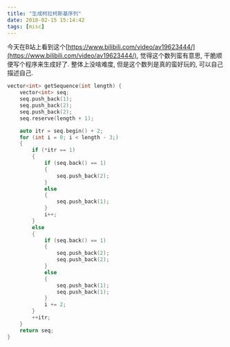 ```yaml
---
title: "生成柯拉柯斯基序列"
date: 2018-02-15 15:14:42
tags: [misc]
---
```


今天在B站上看到这个[https://www.bilibili.com/video/av19623444/](https://www.bilibili.com/video/av19623444/), 觉得这个数列蛮有意思, 干脆顺便写个程序来生成好了.  整体上没啥难度, 但是这个数列是真的蛮好玩的, 可以自己描述自己. 

<!-- more -->

```cpp
vector<int> getSequence(int length) {
	vector<int> seq;
	seq.push_back(1);
	seq.push_back(2);
	seq.push_back(2);
	seq.reserve(length + 1);

	auto itr = seq.begin() + 2;
	for (int i = 0; i < length - 3;)
	{
		if (*itr == 1)
		{
			if (seq.back() == 1)
			{
				seq.push_back(2);
			}
			else
			{
				seq.push_back(1);
			}
			i++;
		}
		else
		{
			if (seq.back() == 1)
			{
				seq.push_back(2);
				seq.push_back(2);
			}
			else
			{
				seq.push_back(1);
				seq.push_back(1);
			}
			i += 2;
		}
		++itr;
	}	
	return seq;
}
```